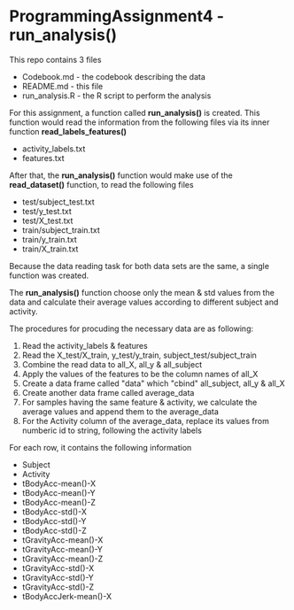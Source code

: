 # ProgrammingAssignment4 - run_analysis()

This repo contains 3 files

* Codebook.md - the codebook describing the data
* README.md - this file
* run_analysis.R - the R script to perform the analysis

For this assignment, a function called **run_analysis()** is created. This function would read the information from the following files via its inner function **read_labels_features()**

* activity_labels.txt
* features.txt

After that, the **run_analysis()** function would make use of the **read_dataset()** function, to read the following files

* test/subject_test.txt
* test/y_test.txt
* test/X_test.txt
* train/subject_train.txt
* train/y_train.txt
* train/X_train.txt

Because the data reading task for both data sets are the same, a single function was created.

The **run_analysis()** function choose only the mean & std values from the data and calculate their average values according to different subject and activity.

The procedures for procuding the necessary data are as following:

1. Read the activity_labels & features
2. Read the X_test/X_train, y_test/y_train, subject_test/subject_train
3. Combine the read data to all_X, all_y & all_subject
4. Apply the values of the features to be the column names of all_X
5. Create a data frame called "data" which "cbind" all_subject, all_y & all_X
6. Create another data frame called average_data
7. For samples having the same feature & activity, we calculate the average values and append them to the average_data
8. For the Activity column of the average_data, replace its values from numberic id to string, following the activity labels

For each row, it contains the following information

* Subject
* Activity
* tBodyAcc-mean()-X
* tBodyAcc-mean()-Y
* tBodyAcc-mean()-Z
* tBodyAcc-std()-X
* tBodyAcc-std()-Y
* tBodyAcc-std()-Z 
* tGravityAcc-mean()-X
* tGravityAcc-mean()-Y
* tGravityAcc-mean()-Z
* tGravityAcc-std()-X
* tGravityAcc-std()-Y
* tGravityAcc-std()-Z
* tBodyAccJerk-mean()-X

